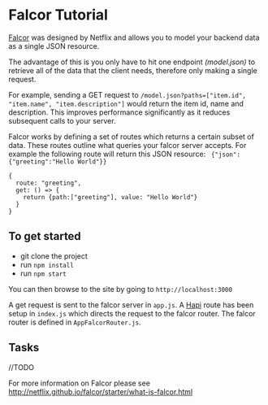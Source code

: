 # Falcor Tutorial

[Falcor](http://netflix.github.io/falcor/) was designed by Netflix and allows you to model your backend data as a single JSON resource.

The advantage of this is you only have to hit one endpoint <i>(model.json)</i> to retrieve all of the data that the client needs, therefore only making a single request.

For example, sending a GET request to ```/model.json?paths=["item.id", "item.name", "item.description"]``` would return the item id, name and description.
This improves performance significantly as it reduces subsequent calls to your server.

Falcor works by defining a set of routes which returns a certain subset of data. These routes outline what queries your falcor server accepts.
For example the following route will return this JSON resource: ``` {"json":{"greeting":"Hello World"}}```

```
{
  route: "greeting",
  get: () => {
    return {path:["greeting"], value: "Hello World"}
  }
}
```

## To get started

* git clone the project
* run `npm install`
* run `npm start`

You can then browse to the site by going to `http://localhost:3000`

A get request is sent to the falcor server in `app.js`. A [Hapi](https://github.com/hapijs/hapi) route has been setup in `index.js` which directs the request to the falcor router.
The falcor router is defined in `AppFalcorRouter.js`.

## Tasks

//TODO

For more information on Falcor please see http://netflix.github.io/falcor/starter/what-is-falcor.html
